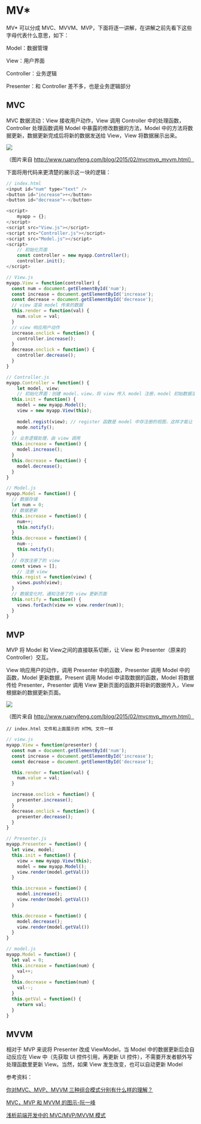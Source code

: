 # MV*

MV* 可以分成 MVC、MVVM、MVP，下面将逐一讲解，在讲解之前先看下这些字母代表什么意思，如下：

Model：数据管理

View：用户界面

Controller：业务逻辑

Presenter：和 Controller 差不多，也是业务逻辑部分

## MVC

MVC 数据流动：View 接收用户动作，View 调用 Controller 中的处理函数，Controller 处理函数调用 Model 中暴露的修改数据的方法，Model 中的方法将数据更新，数据更新完成后将新的数据发送给 View，View 将数据展示出来。

![](http://www.ruanyifeng.com/blogimg/asset/2015/bg2015020106.png)

（图片来自 http://www.ruanyifeng.com/blog/2015/02/mvcmvp_mvvm.html）

下面将用代码来更清楚的展示这一块的逻辑：

```js
// index.html
<input id="num" type="text" />
<button id="increase">+</button>
<button id="decrease">-</button>

<script>
	myapp = {};
</script>
<script src="View.js"></script>
<script src="Controller.js"></script>
<script src="Model.js"></script>
<script>
	// 初始化页面
	const controller = new myapp.Controller();
	controller.init();
</script>
```

```js
// View.js
myapp.View = function(controller) {
  const num = document.getElementById('num');
  const increase = document.getElementById('increase');
  const decrease = document.getElementById('decrease');
  // view 渲染 model 传来的数据
  this.render = function(val) {
    num.value = val;
  }
  // view 响应用户动作
  increase.onclick = function() {
    controller.increase();
  }
  decrease.onclick = function() {
    controller.decrease();
  }
}
```

```js
// Controller.js
myapp.Controller = function() {
	let model, view;
	// 初始化界面：创建 model、view，将 view 传入 model 注册，model 初始数据渲染
  this.init = function() {
    model = new myapp.Model();
    view = new myapp.View(this);
    
    model.regist(view); // register 函数是 model 中存注册的视图，这样才能让 model 知道通知哪些 view 更新
    mode.notify();
  }
  // 业务逻辑处理，由 view 调用
  this.increase = function() {
    model.increase();
  }
  this.decrease = function() {
    model.decrease();
  }
}
```

```js
// Model.js
myapp.Model = function() {
  // 数据存储
  let num = 0;
  // 数据更新
  this.increase = function() {
    num++;
    this.notify();
  }
  this.decrease = function() {
    num--;
    this.notify();
  }
  // 存放注册了的 view
  const views = [];
 	// 注册 view
  this.regist = function(view) {
    views.push(view);
  }
  // 数据变化时，通知注册了的 view 更新页面
  this.notify = function() {
    views.forEach(view => view.render(num));
  }
}
```

##  MVP

MVP 将 Model 和 View之间的直接联系切断，让 View 和 Presenter（原来的 Controller）交互。

View 响应用户的动作，调用 Presenter 中的函数，Presenter 调用 Model 中的函数，Model 更新数据，Present 调用 Model 中读取数据的函数，Model 将数据传给 Presenter，Presenter 调用 View 更新页面的函数并将新的数据传入，View 根据新的数据更新页面。

![](http://www.ruanyifeng.com/blogimg/asset/2015/bg2015020109.png)

（图片来自 http://www.ruanyifeng.com/blog/2015/02/mvcmvp_mvvm.html）

```
// index.html 文件和上面展示的 HTML 文件一样
```

```js
// view.js
myapp.View = function(presenter) {
  const num = document.getElementById('num');
  const increase = document.getElementById('increase');
  const decrease = document.getElementById('decrease');

  this.render = function(val) {
    num.value = val;
  }

  increase.onclick = function() {
    presenter.increase();
  }
  decrease.onclick = function() {
    presenter.decrease();
  }
}
```

```js
// Presenter.js
myapp.Presenter = function() {
  let view, model;
  this.init = function() {
    view = new myapp.View(this);
    model = new myapp.Model();
    view.render(model.getVal())
  }

  this.increase = function() {
    model.increase();
    view.render(model.getVal())
  }

  this.decrease = function() {
    model.decrease();
    view.render(model.getVal())
  }
}
```

```js
// model.js
myapp.Model = function() {
  let val = 0;
  this.increase = function(num) {
    val++;
  }
  this.decrease = function(num) {
    val--;
  }
  this.getVal = function() {
    return val;
  }
}
```

## MVVM

相对于 MVP 来说将 Presenter 改成 ViewModel，当 Model 中的数据更新后会自动反应在 View 中（先获取 UI 控件引用，再更新 UI 控件），不需要开发者额外写处理函数里更新 View。当然，如果 View 发生改变，也可以自动更新 Model





























参考资料：

[你对MVC、MVP、MVVM 三种组合模式分别有什么样的理解？](https://www.zhihu.com/question/20148405)

[MVC，MVP 和 MVVM 的图示-阮一峰](http://www.ruanyifeng.com/blog/2015/02/mvcmvp_mvvm.html)

[浅析前端开发中的 MVC/MVP/MVVM 模式](https://juejin.im/post/593021272f301e0058273468)